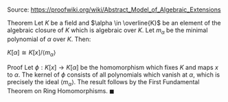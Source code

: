# 

Source: https://proofwiki.org/wiki/Abstract_Model_of_Algebraic_Extensions

Theorem
Let $K$ be a field and $\alpha \in \overline{K}$ be an element of the algebraic closure of $K$ which is algebraic over $K$.
Let $m_\alpha$ be the minimal polynomial of $\alpha$ over $K$.
Then:

$K[\alpha] \cong K[x]/ \langle m_\alpha\rangle$


Proof
Let $\phi: K[x] \to K [\alpha]$ be the homomorphism which fixes $K$ and maps $x$ to $\alpha$.
The kernel of $\phi$ consists of all polynomials which vanish at $\alpha$, which is precisely the ideal $\langle m_\alpha\rangle$.
The result follows by the First Fundamental Theorem on Ring Homomorphisms.
$\blacksquare$





